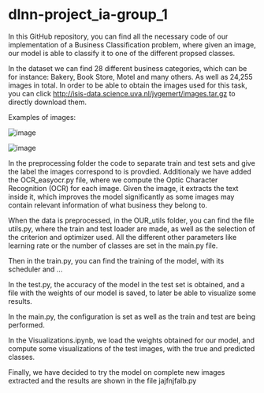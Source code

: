 # dlnn-project_ia-group_1

In this GitHub repository, you can find all the necessary code of our implementation of a Business Classification problem, where given an image, our model is able to classify it to one of the different propsed classes.

In the dataset we can find 28 different business categories, which can be for instance: Bakery, Book Store, Motel and many others. As well as 24,255 images in total. In order to be able to obtain the images used for this task, you can click http://isis-data.science.uva.nl/jvgemert/images.tar.gz to directly download them.

Examples of images:

![image](https://github.com/DCC-UAB/dlnn-project_ia-group_1/assets/126601914/f036ad7f-0202-4ebf-92bf-53be95648300)

![image](https://github.com/DCC-UAB/dlnn-project_ia-group_1/assets/126601914/c3c2739f-32e9-4d9e-b003-2f6c2755dfd0)

In the preprocessing folder the code to separate train and test sets and give the label the images correspond to is provdied. Additionaly we have added the OCR_easyocr.py file, where we compute the Optic Character Recognition (OCR) for each image. Given the image, it extracts the text inside it, which improves the model significantly as some images may contain relevant information of what business they belong to.

When the data is preprocessed, in the OUR_utils folder, you can find the file utils.py, where the train and test loader are made, as well as the selection of the criterion and optimizer used. All the different other parameters like learning rate or the number of classes are set in the main.py file.

Then in the train.py, you can find the training of the model, with its scheduler and ...

In the test.py, the accuracy of the model in the test set is obtained, and a file with the weights of our model is saved, to later be able to visualize some results.

In the main.py, the configuration is set as well as the train and test are being performed.

In the Visualizations.ipynb, we load the weights obtained for our model, and compute some visualizations of the test images, with the true and predicted classes.

Finally, we have decided to try the model on complete new images extracted and the results are shown in the file jajfnjfalb.py





